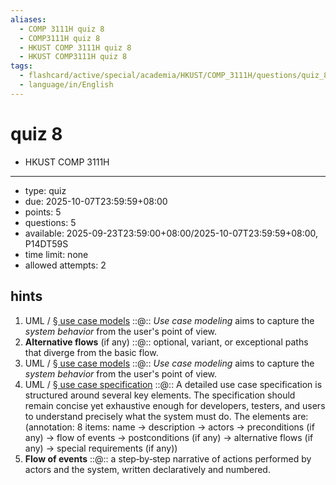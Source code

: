 ```yaml
---
aliases:
  - COMP 3111H quiz 8
  - COMP3111H quiz 8
  - HKUST COMP 3111H quiz 8
  - HKUST COMP3111H quiz 8
tags:
  - flashcard/active/special/academia/HKUST/COMP_3111H/questions/quiz_8
  - language/in/English
---
```


# quiz 8

- HKUST COMP 3111H

---

- type: quiz
- due: 2025-10-07T23:59:59+08:00
- points: 5
- questions: 5
- available: 2025-09-23T23:59:00+08:00/2025-10-07T23:59:59+08:00, P14DT59S
- time limit: none
- allowed attempts: 2

## hints

1. UML / [§ use case models](../UML.md#use%20case%20models) ::@:: _Use case modeling_ aims to capture the _system behavior_ from the user's point of view.
2. __Alternative flows__ \(if any\) ::@:: optional, variant, or exceptional paths that diverge from the basic flow.
3. UML / [§ use case models](../UML.md#use%20case%20models) ::@:: _Use case modeling_ aims to capture the _system behavior_ from the user's point of view.
4. UML / [§ use case specification](../UML.md#use%20case%20specification) ::@:: A detailed use case specification is structured around several key elements. The specification should remain concise yet exhaustive enough for developers, testers, and users to understand precisely what the system must do. The elements are: \(annotation: 8 items: name → description → actors → preconditions \(if any\) → flow of events → postconditions \(if any\) → alternative flows \(if any\) → special requirements \(if any\)\)
5. __Flow of events__ ::@:: a step‑by‑step narrative of actions performed by actors and the system, written declaratively and numbered.
